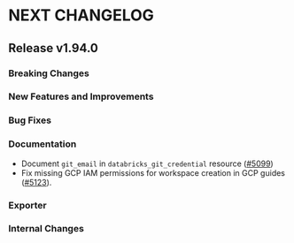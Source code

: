 # NEXT CHANGELOG

## Release v1.94.0

### Breaking Changes

### New Features and Improvements

### Bug Fixes

### Documentation

* Document `git_email` in `databricks_git_credential` resource ([#5099](https://github.com/databricks/terraform-provider-databricks/pull/5099))
* Fix missing GCP IAM permissions for workspace creation in GCP guides ([#5123](https://github.com/databricks/terraform-provider-databricks/pull/5123)).

### Exporter

### Internal Changes
